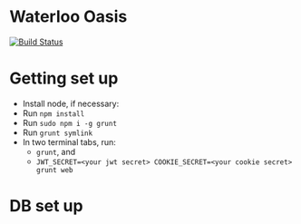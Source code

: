 # Waterloo Oasis
[![Build Status](https://travis-ci.com/rclarey/waterloooasis.svg?branch=master)](https://travis-ci.com/rclarey/waterloooasis)
# Getting set up

- Install node, if necessary:
- Run `npm install`
- Run `sudo npm i -g grunt`
- Run `grunt symlink`
- In two terminal tabs, run:
    - `grunt`, and
    - `JWT_SECRET=<your jwt secret> COOKIE_SECRET=<your cookie secret> grunt web`

# DB set up
